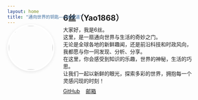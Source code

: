 ```yaml
---
layout: home
title: "通向世界的钥匙——6丝频道"
---
```


<div style="display:flex;align-items:center;gap:24px;margin-top:-80px;margin-bottom:32px;">
  <img src="/assets/images/avatar.jpg" style="width:120px;height:120px;border-radius:50%;border:4px solid #fff;box-shadow:0 2px 8px rgba(0,0,0,0.1);">
  <div>
    <h2 style="margin-bottom:8px;">6丝（Yao1868）</h2>
    <div style="margin-bottom:8px;">
      大家好，我是6丝。<br>
      这里，是一扇通向世界与生活的奇妙之门。<br>
      无论是全球各地的新鲜趣闻，还是前沿科技和时政风向，我都愿与你一同发现、分析、分享。<br>
      在这里，你会感受到知识的乐趣，世界的神秘，生活的巧思。<br>
      让我们一起以新鲜的眼光，探索多彩的世界，拥抱每一个灵感闪现的时刻！
    </div>
    <a href="https://github.com/Yao1868" style="margin-right:12px;" target="_blank">GitHub</a>
    <a href="mailto:你的邮箱" target="_blank">邮箱</a>
  </div>
</div>
